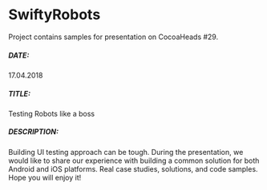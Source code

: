SwiftyRobots
======

Project contains samples for presentation on CocoaHeads #29.

##### DATE:
17.04.2018

##### TITLE:
Testing Robots like a boss

##### DESCRIPTION:

Building UI testing approach can be tough. During the presentation, we would like to share our experience with building a common solution for both Android and iOS platforms. Real case studies, solutions, and code samples. Hope you will enjoy it!
